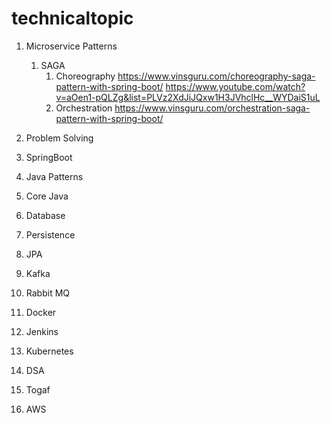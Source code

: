 # technicaltopic

1. Microservice Patterns
    1. SAGA
        1. Choreography 
            https://www.vinsguru.com/choreography-saga-pattern-with-spring-boot/ 
            https://www.youtube.com/watch?v=aOen1-pQLZg&list=PLVz2XdJiJQxw1H3JVhclHc__WYDaiS1uL 
        2. Orchestration 
            https://www.vinsguru.com/orchestration-saga-pattern-with-spring-boot/

2. Problem Solving
3. SpringBoot
4. Java Patterns
5. Core Java
6. Database
7. Persistence
8. JPA
9. Kafka
10. Rabbit MQ
11. Docker
12. Jenkins
13. Kubernetes
14. DSA
15. Togaf
16. AWS
